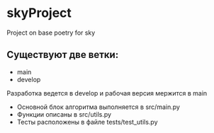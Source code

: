 # skyProject
Project on base poetry for sky

## Существуют две ветки:
- main 
- develop

Разработка ведется в develop и рабочая версия мержится в main

- Основной блок алгоритма выполняется в src/main.py
- Функции описаны в src/utils.py
- Тесты расположены в файле tests/test_utils.py
